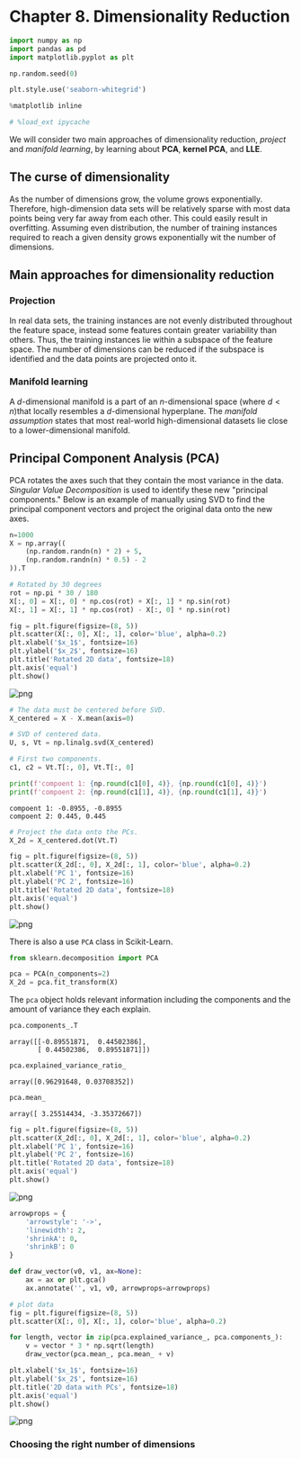 # Chapter 8. Dimensionality Reduction


```python
import numpy as np
import pandas as pd 
import matplotlib.pyplot as plt

np.random.seed(0)

plt.style.use('seaborn-whitegrid')
```


```python
%matplotlib inline
```


```python
# %load_ext ipycache
```

We will consider two main approaches of dimensionality reduction, *project* and *manifold learning*, by learning about **PCA**, **kernel PCA**, and **LLE**.

## The curse of dimensionality

As the number of dimensions grow, the volume grows exponentially.
Therefore, high-dimension data sets will be relatively sparse with most data points being very far away from each other.
This could easily result in overfitting.
Assuming even distribution, the number of training instances required to reach a given density grows exponentially wit the number of dimensions.

## Main approaches for dimensionality reduction

### Projection

In real data sets, the training instances are not evenly distributed throughout the feature space, instead some features contain greater variability than others.
Thus, the training instances lie within a subspace of the feature space.
The number of dimensions can be reduced if the subspace is identified and the data points are projected onto it.

### Manifold learning

A $d$-dimensional manifold is a part of an $n$-dimensional space (where $d<n$)that locally resembles a $d$-dimensional hyperplane.
The *manifold assumption* states that most real-world high-dimensional datasets lie close to a lower-dimensional manifold.

## Principal Component Analysis (PCA)

PCA rotates the axes such that they contain the most variance in the data.
*Singular Value Decomposition* is used to identify these new "principal components."
Below is an example of manually using SVD to find the principal component vectors and project the original data onto the new axes.


```python
n=1000
X = np.array((
    (np.random.randn(n) * 2) + 5,
    (np.random.randn(n) * 0.5) - 2
)).T

# Rotated by 30 degrees
rot = np.pi * 30 / 180
X[:, 0] = X[:, 0] * np.cos(rot) + X[:, 1] * np.sin(rot)
X[:, 1] = X[:, 1] * np.cos(rot) - X[:, 0] * np.sin(rot)

fig = plt.figure(figsize=(8, 5))
plt.scatter(X[:, 0], X[:, 1], color='blue', alpha=0.2)
plt.xlabel('$x_1$', fontsize=16)
plt.ylabel('$x_2$', fontsize=16)
plt.title('Rotated 2D data', fontsize=18)
plt.axis('equal')
plt.show()
```


![png](homl_ch08_Dimensionality-reduction_files/homl_ch08_Dimensionality-reduction_5_0.png)



```python
# The data must be centered before SVD.
X_centered = X - X.mean(axis=0)

# SVD of centered data.
U, s, Vt = np.linalg.svd(X_centered)

# First two components.
c1, c2 = Vt.T[:, 0], Vt.T[:, 0]

print(f'compoent 1: {np.round(c1[0], 4)}, {np.round(c1[0], 4)}')
print(f'compoent 2: {np.round(c1[1], 4)}, {np.round(c1[1], 4)}')
```

    compoent 1: -0.8955, -0.8955
    compoent 2: 0.445, 0.445



```python
# Project the data onto the PCs.
X_2d = X_centered.dot(Vt.T)

fig = plt.figure(figsize=(8, 5))
plt.scatter(X_2d[:, 0], X_2d[:, 1], color='blue', alpha=0.2)
plt.xlabel('PC 1', fontsize=16)
plt.ylabel('PC 2', fontsize=16)
plt.title('Rotated 2D data', fontsize=18)
plt.axis('equal')
plt.show()
```


![png](homl_ch08_Dimensionality-reduction_files/homl_ch08_Dimensionality-reduction_7_0.png)


There is also a use `PCA` class in Scikit-Learn.


```python
from sklearn.decomposition import PCA

pca = PCA(n_components=2)
X_2d = pca.fit_transform(X)
```

The `pca` object holds relevant information including the components and the amount of variance they each explain.


```python
pca.components_.T
```




    array([[-0.89551871,  0.44502386],
           [ 0.44502386,  0.89551871]])




```python
pca.explained_variance_ratio_
```




    array([0.96291648, 0.03708352])




```python
pca.mean_
```




    array([ 3.25514434, -3.35372667])




```python
fig = plt.figure(figsize=(8, 5))
plt.scatter(X_2d[:, 0], X_2d[:, 1], color='blue', alpha=0.2)
plt.xlabel('PC 1', fontsize=16)
plt.ylabel('PC 2', fontsize=16)
plt.title('Rotated 2D data', fontsize=18)
plt.axis('equal')
plt.show()
```


![png](homl_ch08_Dimensionality-reduction_files/homl_ch08_Dimensionality-reduction_14_0.png)



```python
arrowprops = {
    'arrowstyle': '->',
    'linewidth': 2,
    'shrinkA': 0, 
    'shrinkB': 0
}

def draw_vector(v0, v1, ax=None):
    ax = ax or plt.gca()
    ax.annotate('', v1, v0, arrowprops=arrowprops)

# plot data
fig = plt.figure(figsize=(8, 5))
plt.scatter(X[:, 0], X[:, 1], color='blue', alpha=0.2)

for length, vector in zip(pca.explained_variance_, pca.components_):
    v = vector * 3 * np.sqrt(length)
    draw_vector(pca.mean_, pca.mean_ + v)

plt.xlabel('$x_1$', fontsize=16)
plt.ylabel('$x_2$', fontsize=16)
plt.title('2D data with PCs', fontsize=18)
plt.axis('equal')
plt.show()
```


![png](homl_ch08_Dimensionality-reduction_files/homl_ch08_Dimensionality-reduction_15_0.png)


### Choosing the right number of dimensions


```python

```


```python

```
